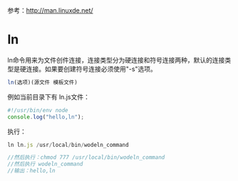 参考：http://man.linuxde.net/

# ln
ln命令用来为文件创件连接，连接类型分为硬连接和符号连接两种，默认的连接类型是硬连接。如果要创建符号连接必须使用"-s"选项。
```js
ln(选项)(源文件 模板文件)
```

例如当前目录下有 ln.js文件：
```js
#!/usr/bin/env node
console.log("hello,ln");
```

执行：
```js
ln ln.js /usr/local/bin/wodeln_command

//然后执行：chmod 777 /usr/local/bin/wodeln_command
//然后执行 wodeln_command
//输出：hello,ln
```

